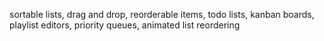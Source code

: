 sortable lists, drag and drop, reorderable items, todo lists, kanban boards, playlist editors, priority queues, animated list reordering